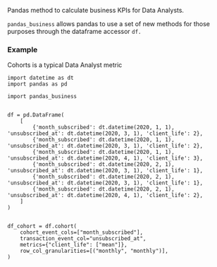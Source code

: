Pandas method to calculate business KPIs for Data Analysts.


`pandas_business` allows pandas to use a set of new methods for those purposes through the dataframe accessor `df.`


###  Example

Cohorts is a typical Data Analyst metric


```
import datetime as dt
import pandas as pd

import pandas_business


df = pd.DataFrame(
    [
        {'month_subscribed': dt.datetime(2020, 1, 1), 'unsubscribed_at': dt.datetime(2020, 3, 1), 'client_life': 2},
        {'month_subscribed': dt.datetime(2020, 1, 1), 'unsubscribed_at': dt.datetime(2020, 3, 1), 'client_life': 2},
        {'month_subscribed': dt.datetime(2020, 1, 1), 'unsubscribed_at': dt.datetime(2020, 4, 1), 'client_life': 3},
        {'month_subscribed': dt.datetime(2020, 2, 1), 'unsubscribed_at': dt.datetime(2020, 3, 1), 'client_life': 1},
        {'month_subscribed': dt.datetime(2020, 2, 1), 'unsubscribed_at': dt.datetime(2020, 3, 1), 'client_life': 1},
        {'month_subscribed': dt.datetime(2020, 2, 1), 'unsubscribed_at': dt.datetime(2020, 4, 1), 'client_life': 2},
    ]
)


df_cohort = df.cohort(
    cohort_event_cols=["month_subscribed"],
    transaction_event_col="unsubscribed_at",
    metrics={"client_life": ["mean"]},
    row_col_granularities=[("monthly", "monthly")],
)